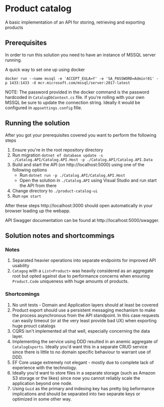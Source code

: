 # Product catalog
A basic implementation of an API for storing, retrieving and exporting products

## Prerequisites
In order to run this solution you need to have an instance of MSSQL server running.

A quick way to set one up using docker
```
docker run --name mssql -e 'ACCEPT_EULA=Y' -e 'SA_PASSWORD=Admin!01' -p 1433:1433 -d mcr.microsoft.com/mssql/server:2017-latest
```

NOTE: The password provided in the docker command is the password hardcoded in `CatalogDbContext.cs` file. If you're rolling with your own MSSQL be sure to update the connection string. Ideally it would be configured in `appsettings.config` fille.

## Running the solution
After you got your prerequisites covered you want to perform the following steps

1. Ensure you're in the root repository directory
2. Run migration `dotnet ef database update -s ./Catalog.API/Catalog.API.Host -p ./Catalog.API/Catalog.API.Data`
3. Build and start the API (on http://localhost:5000) using one of the following options
    - Run `dotnet run -p ./Catalog.API/Catalog.API.Host`
    - Open the solution in `./Catalog.API` using Visual Studio and run start the API from there
4. Change directory to `./product-catalog-ui`
5. Run `npm start`

After these steps http://localhost:3000 should open automatically in your browser loading up the webapp.

API Swagger documentation can be found at http://localhost:5000/swagger.

## Solution notes and shortcommings
### Notes
1. Separated heavier operations into separate endpoints for improved API usability
2. `Catagog` with a `List<Product>` was heavily considered as an aggregate root but opted against due to performance concerns when ensuring `Product.Code` uniqueness with huge amounts of products.

### Shortcomings
1. No unit tests - Domain and Application layers should at least be covered
2. Product export should use a persistent messaging mechanism to make the process asynchronous from the API standpoint. In this case requests can easily timeout (or at the very least provide bad UX) when exporting huge prouct catalogs
3. CQRS isn't implemented all that well, especially concerning the data layer.
4. Implementing the service using DDD resulted in an anemic aggregate of `CatalogExports`. Ideally you'd want this in a separate CRUD service since there is little to no domain specific behaviour to warrant use of DDD.
6. EF Core usage extremely not elegant - mostly due to complete lack of experience with the technology.
7. Ideally you'd want to store files in a separate storage (such as Amazon S3 storage or the likes) since now you cannot reliably scale the application beyond one node.
8. Using `Guid` as the primary and indexing key has pretty big beformance implications and should be separated into two separate keys or optimized in some other way.


